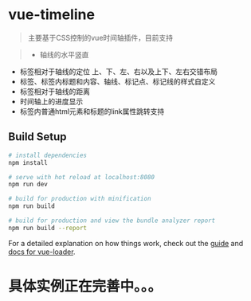 # vue-timeline


> 主要基于CSS控制的vue时间轴插件，目前支持

>* 轴线的水平竖直
* 标签相对于轴线的定位 上、下、左、右以及上下、左右交错布局
* 标签、标签内标题和内容、轴线、标记点、标记线的样式自定义
* 标签相对于轴线的距离
* 时间轴上的进度显示
* 标签内普通html元素和标题的link属性跳转支持


## Build Setup

``` bash
# install dependencies
npm install

# serve with hot reload at localhost:8080
npm run dev

# build for production with minification
npm run build

# build for production and view the bundle analyzer report
npm run build --report
```

For a detailed explanation on how things work, check out the [guide](http://vuejs-templates.github.io/webpack/) and [docs for vue-loader](http://vuejs.github.io/vue-loader).
# 具体实例正在完善中。。。
